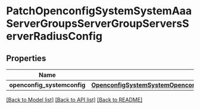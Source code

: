 # PatchOpenconfigSystemSystemAaaServerGroupsServerGroupServersServerRadiusConfig

## Properties
Name | Type | Description | Notes
------------ | ------------- | ------------- | -------------
**openconfig_systemconfig** | [**OpenconfigSystemSystemOpenconfigsystemsystemAaaServergroupsServersRadiusConfig**](OpenconfigSystemSystemOpenconfigsystemsystemAaaServergroupsServersRadiusConfig.md) |  | [optional] 

[[Back to Model list]](../README.md#documentation-for-models) [[Back to API list]](../README.md#documentation-for-api-endpoints) [[Back to README]](../README.md)


